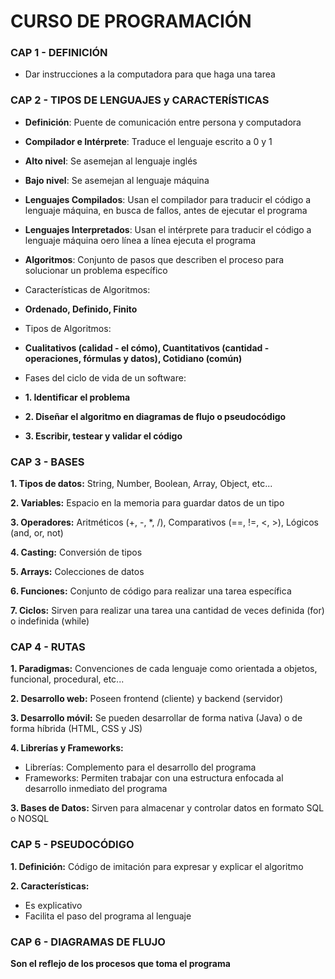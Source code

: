 # CURSO DE PROGRAMACIÓN

### CAP 1 - DEFINICIÓN

- Dar instrucciones a la computadora para que haga una tarea

### CAP 2 - TIPOS DE LENGUAJES y CARACTERÍSTICAS

- **Definición**: Puente de comunicación entre persona y computadora

- **Compilador e Intérprete**: Traduce el lenguaje escrito a 0 y 1

- **Alto nivel**: Se asemejan al lenguaje inglés

- **Bajo nivel**: Se asemejan al lenguaje máquina

- **Lenguajes Compilados**: Usan el compilador para traducir el código a lenguaje máquina, en busca de fallos, antes de ejecutar el programa

- **Lenguajes Interpretados**: Usan el intérprete para traducir el código a lenguaje máquina oero línea a línea ejecuta el programa

- **Algoritmos**: Conjunto de pasos que describen el proceso para solucionar un problema específico

- Características de Algoritmos:

- **Ordenado, Definido, Finito**

- Tipos de Algoritmos:

- **Cualitativos (calidad - el cómo), Cuantitativos (cantidad - operaciones, fórmulas y datos), Cotidiano (común)**

- Fases del ciclo de vida de un software:

- **1. Identificar el problema**

- **2. Diseñar el algoritmo en diagramas de flujo o pseudocódigo**

- **3. Escribir, testear y validar el código**

### CAP 3 - BASES

**1. Tipos de datos:**
String, Number, Boolean, Array, Object, etc...

**2. Variables:**
Espacio en la memoria para guardar datos de un tipo

**3. Operadores:**
Aritméticos (+, -, *, /), Comparativos (==, !=, <, >), Lógicos (and, or, not)

**4. Casting:**
Conversión de tipos

**5. Arrays:**
Colecciones de datos

**6. Funciones:**
Conjunto de código para realizar una tarea específica

**7. Ciclos:**
Sirven para realizar una tarea una cantidad de veces definida (for) o indefinida (while)


### CAP 4 - RUTAS

**1. Paradigmas:**
Convenciones de cada lenguaje como orientada a objetos, funcional, procedural, etc...

**2. Desarrollo web:**
Poseen frontend (cliente) y backend (servidor)

**3. Desarrollo móvil:**
Se pueden desarrollar de forma nativa (Java) o de forma híbrida (HTML, CSS y JS)

**4. Librerías y Frameworks:**
- Librerías: Complemento para el desarrollo del programa
- Frameworks: Permiten trabajar con una estructura enfocada al desarrollo inmediato del programa

**3. Bases de Datos:**
Sirven para almacenar y controlar datos en formato SQL o NOSQL

### CAP 5 - PSEUDOCÓDIGO

**1. Definición:**
Código de imitación para expresar y explicar el algoritmo

**2. Características:**
- Es explicativo
- Facilita el paso del programa al lenguaje

### CAP 6 - DIAGRAMAS DE FLUJO

**Son el reflejo de los procesos que toma el programa**
